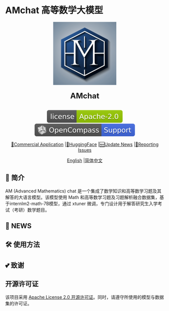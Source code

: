 # AMchat 高等数学大模型
<div align="center">

<img src="./assets/logo.png" width="200"/>
  <div> </div>
  <div align="center">
    <b><font size="5">AMchat</font></b>
    <div> </div>
  </div>

[![license](./assets/license.svg)](./LICENSE)
[![evaluation](./assets/compass_support.svg)](https://github.com/internLM/OpenCompass/)

[📘Commercial Application](#license) |[🤗HuggingFace]() |[🆕Update News](#-news) |[🤔Reporting Issues]()

[English](./README.md) |[简体中文](./README_zh-CN.md)
</div>


## 📖 简介

AM (Advanced Mathematics) chat 是一个集成了数学知识和高等数学习题及其解答的大语言模型。该模型使用 Math 和高等数学习题及习题解析融合数据集，基于internlm2-math-7B模型，通过 xtuner 微调，专门设计用于解答研究生入学考试（考研）数学题目。



## 🚀 NEWS





## 🛠️ 使用方法





## 💕 致谢



## 开源许可证

该项目采用 [Apache License 2.0 开源许可证](https://github.com/InternLM/xtuner/blob/main/LICENSE)。同时，请遵守所使用的模型与数据集的许可证。
